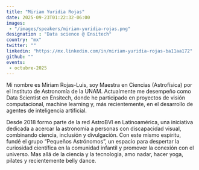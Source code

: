 ```yaml
---
title: "Miriam Yuridia Rojas"
date: 2025-09-23T01:22:32-06:00
images: 
 - "/images/speakers/miriam-yuridia-rojas.png"
designation : "Data science @ Ensitech"
country: "mx"
twitter: ""
linkedin: "https://mx.linkedin.com/in/miriam-yuridia-rojas-ba11aa172"
github: ""
events: 
 - octubre-2025
---
```


Mi nombre es Miriam Rojas-Luis, soy Maestra en Ciencias (Astrofísica) por el Instituto de Astronomía de la UNAM. Actualmente me desempeño como Data Scientist en Ensitech, donde he participado en proyectos de visión computacional, machine learning y, más recientemente, en el desarrollo de agentes de inteligencia artificial.

Desde 2018 formo parte de la red AstroBVI en Latinoamérica, una iniciativa dedicada a acercar la astronomía a personas con discapacidad visual, combinando ciencia, inclusión y divulgación. Con este mismo espíritu, fundé el grupo “Pequeños Astrónomos”, un espacio para despertar la curiosidad científica en la comunidad infantil y promover la conexión con el universo. Mas allá de la ciencia y la tecnologia, amo nadar, hacer yoga, pilates y recientemente belly dance.